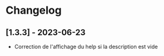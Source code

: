 # Changelog

## [1.3.3] - 2023-06-23
- Correction de l'affichage du help si la description est vide
